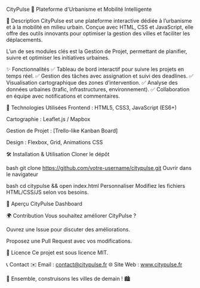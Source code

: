 CityPulse 🌆
Plateforme d'Urbanisme et Mobilité Intelligente

📌 Description
CityPulse est une plateforme interactive dédiée à l’urbanisme et à la mobilité en milieu urbain.
Conçue avec HTML, CSS et JavaScript, elle offre des outils innovants pour optimiser la gestion des villes et faciliter les déplacements.

L’un de ses modules clés est la Gestion de Projet, permettant de planifier, suivre et optimiser les initiatives urbaines.

✨ Fonctionnalités
✅ Tableau de bord interactif pour suivre les projets en temps réel.
✅ Gestion des tâches avec assignation et suivi des deadlines.
✅ Visualisation cartographique des zones d’intervention.
✅ Analyse des données urbaines (trafic, infrastructures, environnement).
✅ Collaboration en équipe avec notifications et commentaires.

🚀 Technologies Utilisées
Frontend : HTML5, CSS3, JavaScript (ES6+)

Cartographie : Leaflet.js / Mapbox

Gestion de Projet : [Trello-like Kanban Board]

Design : Flexbox, Grid, Animations CSS


🛠 Installation & Utilisation
Cloner le dépôt

bash
git clone https://github.com/votre-username/citypulse.git
Ouvrir dans le navigateur

bash
cd citypulse && open index.html
Personnaliser
Modifiez les fichiers HTML/CSS/JS selon vos besoins.

📸 Aperçu
CityPulse Dashboard

🌍 Contribution
Vous souhaitez améliorer CityPulse ?

Ouvrez une Issue pour discuter des améliorations.

Proposez une Pull Request avec vos modifications.

📜 Licence
Ce projet est sous licence MIT.

📞 Contact
✉️ Email : contact@citypulse.fr
🌐 Site Web : www.citypulse.fr

🚀 Ensemble, construisons les villes de demain ! 🏙
